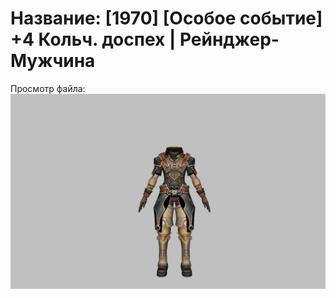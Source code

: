 # Название: [1970] [Особое событие] +4 Кольч. доспех | Рейнджер-Мужчина

Просмотр файла:
![p020002.png](p020002.png)
